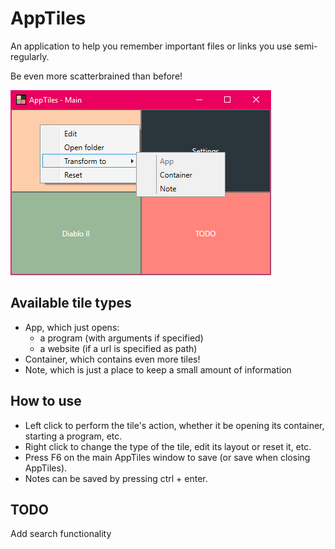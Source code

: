 # AppTiles
An application to help you remember important files or links you use semi-regularly.

Be even more scatterbrained than before!

![AppTiles example](https://raw.githubusercontent.com/Szune/AppTiles/3217b3e4ef40e91b1afc11770a7f469350f75743/Example.png)

## Available tile types
- App, which just opens:
  - a program (with arguments if specified)
  - a website (if a url is specified as path)
- Container, which contains even more tiles!
- Note, which is just a place to keep a small amount of information

## How to use
* Left click to perform the tile's action, whether it be opening its container, starting a program, etc.
* Right click to change the type of the tile, edit its layout or reset it, etc.
* Press F6 on the main AppTiles window to save (or save when closing AppTiles).
* Notes can be saved by pressing ctrl + enter.

## TODO
Add search functionality